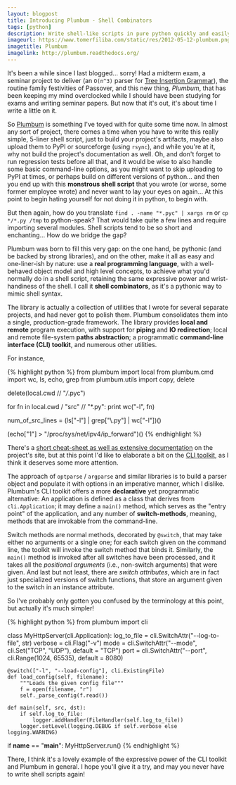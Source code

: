 ```yaml
---
layout: blogpost
title: Introducing Plumbum - Shell Combinators
tags: [python]
description: Write shell-like scripts in pure python quickly and easily
imageurl: https://www.tomerfiliba.com/static/res/2012-05-12-plumbum.png
imagetitle: Plumbum
imagelink: http://plumbum.readthedocs.org/
---
```


It's been a while since I last blogged... sorry! Had a midterm exam, a seminar project to deliver
(an `O(n^3)` parser for [Tree Insertion Grammar](http://acl.ldc.upenn.edu/J/J95/J95-4002.pdf)),
the routine family festivities of Passover, and this new thing, *Plumbum*, that has been keeping
my mind overclocked while I should have been studying for exams and writing seminar papers.
But now that it's out, it's about time I write a little on it.

So [Plumbum](http://plumbum.readthedocs.org/) is something I've toyed with for quite some time now.
In almost any sort of project, there comes a time when you have to write this really simple,
5-liner shell script, just to build your project's artifacts, maybe also upload them to PyPI
or sourceforge (using `rsync`), and while you're at it, why not build the project's documentation
as well. Oh, and don't forget to run regression tests before all that, and it would be wise to
also handle some basic command-line options, as you might want to skip uploading to PyPI at times,
or perhaps build on different versions of python... and then you end up with this **monstrous
shell script** that you wrote (or worse, some former employee wrote) and never want to lay
your eyes on again... At this point to begin hating yourself for not doing it in python,
to begin with.

But then again, how do you translate `find . -name "*.pyc" | xargs rm` or `cp */*.py /tmp`
to python-speak? That would take quite a few lines and require importing several modules.
Shell scripts tend to be so short and enchanting... How do we bridge the gap?

Plumbum was born to fill this very gap: on the one hand, be pythonic (and be backed by strong
libraries), and on the other, make it all as easy and one-liner-ish by nature: use a **real
programming language**, with a well-behaved object model and high level concepts, to achieve what
you'd normally do in a shell script, retaining the same expressive power and wrist-handiness
of the shell. I call it **shell combinators**, as it's a pythonic way to mimic shell syntax.

The library is actually a collection of utilities that I wrote for several separate projects,
and had never got to polish them. Plumbum consolidates them into a single, production-grade
framework. The library provides **local and remote** program execution, with support for **piping**
and **IO redirection**; local and remote file-system **paths abstraction**; a programmatic
**command-line interface (CLI) toolkit**, and numerous other utilities.

For instance,

{% highlight python %}
from plumbum import local
from plumbum.cmd import wc, ls, echo, grep
from plumbum.utils import copy, delete

delete(local.cwd // "*/*.pyc")

for fn in local.cwd / "src" // "*.py":
    print wc("-l", fn)

num_of_src_lines = (ls["-l"] | grep["\\.py"] | wc["-l"])()

(echo["1"] > "/proc/sys/net/ipv4/ip_forward")()
{% endhighlight %}

There's a [short cheat-sheet as well as extensive documentation](http://plumbum.readthedocs.org/)
on the project's site, but at this point I'd like to elaborate a bit on the
[CLI toolkit](http://plumbum.readthedocs.org/en/latest/cli.html), as I think it deserves some more
attention.

The approach of ``optparse`` / ``argparse`` and similar libraries is to build a parser object
and populate it with options in an imperative manner, which I dislike. Plumbum's CLI toolkit offers
a more **declarative** yet programmatic alternative: An application is defined as a class that
derives from ``cli.Application``; it may define a `main()` method, which serves as the
"entry point" of the application, and any number of **switch-methods**, meaning, methods that
are invokable from the command-line.

Switch methods are normal methods, decorated by ``@switch``, that may take either no arguments
or a single one; for each switch given on the command line, the toolkit will invoke the switch
method that binds it. Similarly, the `main()` method is invoked after all switches have been
processed, and it takes all the *positional arguments* (i.e., non-switch arguments) that were
given. And last but not least, there are *switch attributes*, which are in fact just specialized
versions of switch functions, that store an argument given to the switch in an instance attribute.

So I've probably only gotten you confused by the terminology at this point, but actually it's
much simpler!

{% highlight python %}
from plumbum import cli

class MyHttpServer(cli.Application):
    log_to_file = cli.SwitchAttr("--log-to-file", str)
    verbose = cli.Flag("-v")
    mode = cli.SwitchAttr("--mode", cli.Set("TCP", "UDP"), default = "TCP")
    port = cli.SwitchAttr("--port", cli.Range(1024, 65535), default = 8080)

    @switch(["-l", "--load-config"], cli.ExistingFile)
    def load_config(self, filename):
        """Loads the given config file"""
        f = open(filename, "r")
        self._parse_config(f.read())

    def main(self, src, dst):
        if self.log_to_file:
            logger.addHandler(FileHandler(self.log_to_file))
        logger.setLevel(logging.DEBUG if self.verbose else logging.WARNING)


if __name__ == "__main__":
    MyHttpServer.run()
{% endhighlight %}

There, I think it's a lovely example of the expressive power of the CLI toolkit and Plumbum in
general. I hope you'll give it a try, and may you never have to write shell scripts again!
